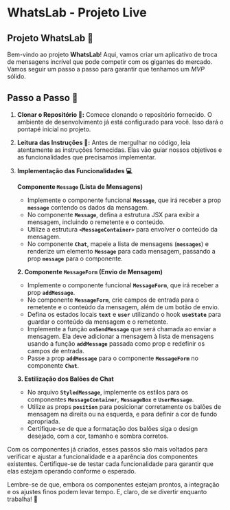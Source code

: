 # WhatsLab - Projeto Live

## Projeto WhatsLab 🚀

Bem-vindo ao projeto **WhatsLab**! Aqui, vamos criar um aplicativo de troca de mensagens incrível que pode competir com os gigantes do mercado. Vamos seguir um passo a passo para garantir que tenhamos um *MVP* sólido.

## Passo a Passo 📝

1. **Clonar o Repositório 📂:**
   Comece clonando o repositório fornecido. O ambiente de desenvolvimento já está configurado para você. Isso dará o pontapé inicial no projeto.

2. **Leitura das Instruções 📖:**
   Antes de mergulhar no código, leia atentamente as instruções fornecidas. Elas vão guiar nossos objetivos e as funcionalidades que precisamos implementar.

3. **Implementação das Funcionalidades 💻**

    **Componente `Message` (Lista de Mensagens)**
    
    - Implemente o componente funcional **`Message`**, que irá receber a prop **`message`** contendo os dados da mensagem.
    - No componente **`Message`**, defina a estrutura JSX para exibir a mensagem, incluindo o remetente e o conteúdo.
    - Utilize a estrutura **`<MessageContainer>`** para envolver o conteúdo da mensagem.
    - No componente **`Chat`**, mapeie a lista de mensagens (**`messages`**) e renderize um elemento **`Message`** para cada mensagem, passando a prop **`message`** para o componente.
    
    **2. Componente `MessageForm` (Envio de Mensagem)**
    
    - Implemente o componente funcional **`MessageForm`**, que irá receber a prop **`addMessage`**.
    - No componente **`MessageForm`**, crie campos de entrada para o remetente e o conteúdo da mensagem, além de um botão de envio.
    - Defina os estados locais **`text`** e **`user`** utilizando o hook **`useState`** para guardar o conteúdo da mensagem e o remetente.
    - Implemente a função **`onSendMessage`** que será chamada ao enviar a mensagem. Ela deve adicionar a mensagem à lista de mensagens usando a função **`addMessage`** passada como prop e redefinir os campos de entrada.
    - Passe a prop **`addMessage`** para o componente **`MessageForm`** no componente **`Chat`**.
    
    **3. Estilização dos Balões de Chat**
    
    - No arquivo **`StyledMessage`**, implemente os estilos para os componentes **`MessageContainer`**, **`MessageBox`** e **`UserMessage`**.
    - Utilize as props **`position`** para posicionar corretamente os balões de mensagem na direita ou na esquerda, e para definir a cor de fundo apropriada.
    - Certifique-se de que a formatação dos balões siga o design desejado, com a cor, tamanho e sombra corretos.

Com os componentes já criados, esses passos são mais voltados para verificar e ajustar a funcionalidade e a aparência dos componentes existentes. Certifique-se de testar cada funcionalidade para garantir que elas estejam operando conforme o esperado.

Lembre-se de que, embora os componentes estejam prontos, a integração e os ajustes finos podem levar tempo. E, claro, de se divertir enquanto trabalha!  🚀
